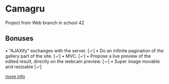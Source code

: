 # Camagru
Project from Web branch in school 42

## Bonuses
• “AJAXify” exchanges with the server.                                         [✓]
• Do an infinite pagination of the gallery part of the site.                   [✓]
• MVC.                                                                         [✓]
• Propose a live preview of the edited result, directly on the webcam preview. [✓]
• Super image movable and resizable                                            [✓]

[more info](https://github.com/prippa/Camagru/blob/master/camagru.en.pdf)
